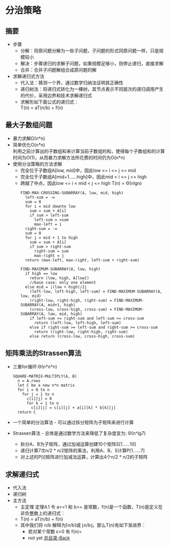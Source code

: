 分治策略
============

摘要
------
* 步骤
  * 分解：将原问题分解为一些子问题，子问题的形式同原问题一样，只是规模较小
  * 解决：步骤递归的求解子问题，如果规模足够小，则停止递归，直接求解
  * 合并：合并子问题解组合成原问题的解
* 求解递归式方法
  * 代入法：猜测一个界，通过数学归纳法证明其正确性
  * 递归树法：将递归式转化为一棵树，其节点表示不同层次的递归调用产生的代价，采用边界和技术求解递归式
  * 求解形如下面公式的递归式：<br>
          T(n) = aT(n/b) + f(n)

最大子数组问题
-----
* 暴力求解Ω(n*n)<br/>
* 简单优化O(n\*n)<br/>
  利用之前计算出的子数组和来计算当前子数组的和，使得每个子数组和的计算时间为O(1)，从而暴力求解方法所花费的时间仍为O(n\*n)
* 使用分治策略的方法求解
  * 完全位于子数组A[low, mid]中，因此low <= i <= j <= mid
  * 完全位于子数组A[mid+1……high]中，因此mid < i <= j <= high
  * 跨越了中点，因此low <= i < mid < j <= high
  T(n) = Θ(nlgn)
    ```
    FIND-MAX-CROSSING-SUBARRAY(A, low, mid, high)
      left-sum = -∞
      sum = 0
      for i = mid downto low
        sum = sum + A[i]
        if sum > left-sum
          left-sum = =sum
          max-left = i
      right-sum = -∞
      sum = 0
      for j = mid + 1 to high
        sum = sum + A[i]
        if sum > right-sum
          right-sum = sum
          max-right = j
      return (max-left, max-right, left-sum + right-sum)
      
    FIND-MAXIMUM-SUBARRAY(A, low, high)
      if high == low
        return (low, high, A[low])                     
        //base case: only one element
      else mid = ⌊(low + high)/2⌋
        (left-low, left-high, left-sum) = FIND-MAXIMUM-SUBARRAY(A, low, mid)
        (right-low, right-high, right-sum) = FIND-MAXIMUM-SUBARRAY(A, mid+1, high)
        (cross-low, cross-high, cross-sum) = FIND-MAXIMUM-SUBARRAY(A, low, mid, high)
        if left-sum >= right-sum and left-sum >= cross-sum
          return (left-low, left-high, left-sum)
        else if right-sum >= left-sum and right-sum >= cross-sum
          return (right-low, right-high, right-sum)
        else return (cross-low, cross-high, cross-sum)
    ```

矩阵乘法的Strassen算法
----------------------
* 三重for循环:Θ(n\*n\*n)<br/>
  
  ```
  SQUARE-MATRIX-MULTIPLY(A, B)
    n = A.rows
    let C be a new n*n matrix
    for i = 0 to n
      for j = 1 to n
        c[i][j] = 0
        for k = 1 to n
          c[i][j] = c[i][j] + a[i][k] * b[k][j]
    return C
   ```
* 一个简单的分治算法 - 可以通过拆分矩阵为子矩阵来进行计算
* Strassen算法 - 总体是通过数学方法来降低了复杂度变为: Θ(n^lg7)
  * 拆分A、B为子矩阵，通过加减运算创建10个矩阵S[1……10]
  * 递归计算7次n/2 \* n/2矩阵的乘法，利用A、B、S计算P[1……7]
  * 对上述的P[i]矩阵进行加减法运算，计算出4个n/2 \* n/2的子矩阵

求解递归式
----------------
* 代入法
* 递归树
* 主方法
  * 主定理 定理4.1 令 a>=1 和 b>= 是常数，f(n)是一个函数，T(n)是定义在非负整数上的递归式：<br/>
  * T(n) = aT(n/b) + f(n)
  * 其中我们将 n/b 解释为⌈n/b⌉或 ⌊n/b⌋。那么T(n)有如下渐进界：
    * 若对某个常数 ε>0 有 f(n)=
    * not yet
[总目录-Back](https://github.com/DjSasadvs/Data-Algorithm/blob/master/README.md)

